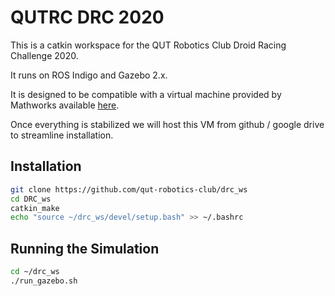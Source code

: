 # QUTRC DRC 2020

This is a catkin workspace for the QUT Robotics Club Droid Racing Challenge 2020.

It runs on ROS Indigo and Gazebo 2.x.

It is designed to be compatible with a virtual machine provided by Mathworks available [here](https://www.mathworks.com/robotics/v3/ros_vm_install).

Once everything is stabilized we will host this VM from github / google drive to streamline installation.

## Installation

```bash
git clone https://github.com/qut-robotics-club/drc_ws
cd DRC_ws
catkin_make
echo "source ~/drc_ws/devel/setup.bash" >> ~/.bashrc
```

## Running the Simulation

```bash
cd ~/drc_ws
./run_gazebo.sh
```

